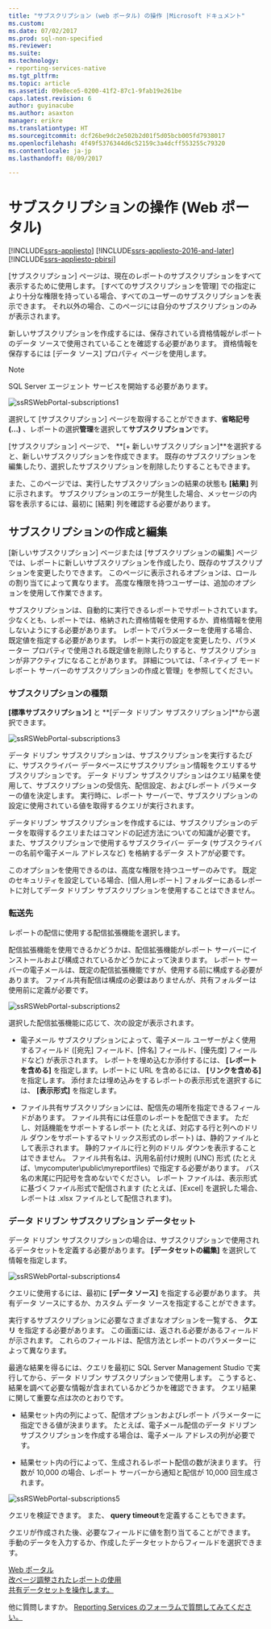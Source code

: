 ```yaml
---
title: "サブスクリプション (web ポータル) の操作 |Microsoft ドキュメント"
ms.custom: 
ms.date: 07/02/2017
ms.prod: sql-non-specified
ms.reviewer: 
ms.suite: 
ms.technology:
- reporting-services-native
ms.tgt_pltfrm: 
ms.topic: article
ms.assetid: 09e8ece5-0200-41f2-87c1-9fab19e261be
caps.latest.revision: 6
author: guyinacube
ms.author: asaxton
manager: erikre
ms.translationtype: HT
ms.sourcegitcommit: dcf26be9dc2e502b2d01f5d05bcb005fd7938017
ms.openlocfilehash: 4f49f5376344d6c52159c3a4dcff553255c79320
ms.contentlocale: ja-jp
ms.lasthandoff: 08/09/2017

---
```


# <a name="working-with-subscriptions-web-portal"></a>サブスクリプションの操作 (Web ポータル)

[!INCLUDE[ssrs-appliesto](../includes/ssrs-appliesto.md)] [!INCLUDE[ssrs-appliesto-2016-and-later](../includes/ssrs-appliesto-2016-and-later.md)] [!INCLUDE[ssrs-appliesto-pbirsi](../includes/ssrs-appliesto-pbirs.md)]

[サブスクリプション] ページは、現在のレポートのサブスクリプションをすべて表示するために使用します。 [すべてのサブスクリプションを管理] での指定により十分な権限を持っている場合、すべてのユーザーのサブスクリプションを表示できます。 それ以外の場合、このページには自分のサブスクリプションのみが表示されます。  
  
新しいサブスクリプションを作成するには、保存されている資格情報がレポートのデータ ソースで使用されていることを確認する必要があります。 資格情報を保存するには [データ ソース] プロパティ ページを使用します。  
  
> [!NOTE]
> SQL Server エージェント サービスを開始する必要があります。   
  
![ssRSWebPortal-subscriptions1](../reporting-services/media/ssrswebportal-subscriptions1.png)  
   
選択して [サブスクリプション] ページを取得することができます、**省略記号 (...)** 、レポートの選択**管理**を選択して**サブスクリプション**です。  
  
[サブスクリプション] ページで、 **[+ 新しいサブスクリプション]**を選択すると、新しいサブスクリプションを作成できます。 既存のサブスクリプションを編集したり、選択したサブスクリプションを削除したりすることもできます。  
  
また、このページでは、実行したサブスクリプションの結果の状態も **[結果]** 列に示されます。 サブスクリプションのエラーが発生した場合、メッセージの内容を表示するには、最初に [結果] 列を確認する必要があります。  
  
## <a name="creating-or-editing-a-subscription"></a>サブスクリプションの作成と編集  
[新しいサブスクリプション] ページまたは [サブスクリプションの編集] ページでは、レポートに新しいサブスクリプションを作成したり、既存のサブスクリプションを変更したりできます。 このページに表示されるオプションは、ロールの割り当てによって異なります。 高度な権限を持つユーザーは、追加のオプションを使用して作業できます。  
  
サブスクリプションは、自動的に実行できるレポートでサポートされています。 少なくとも、レポートでは、格納された資格情報を使用するか、資格情報を使用しないようにする必要があります。 レポートでパラメーターを使用する場合、既定値を指定する必要があります。 レポート実行の設定を変更したり、パラメーター プロパティで使用される既定値を削除したりすると、サブスクリプションが非アクティブになることがあります。 詳細については、「ネイティブ モード レポート サーバーのサブスクリプションの作成と管理」を参照してください。  
  
### <a name="type-of-subscription"></a>サブスクリプションの種類  
**[標準サブスクリプション]** と **[データ ドリブン サブスクリプション]**から選択できます。  
  
![ssRSWebPortal-subscriptions3](../reporting-services/media/ssrswebportal-subscriptions3.png)  
   
データ ドリブン サブスクリプションは、サブスクリプションを実行するたびに、サブスクライバー データベースにサブスクリプション情報をクエリするサブスクリプションです。 データ ドリブン サブスクリプションはクエリ結果を使用して、サブスクリプションの受信先、配信設定、およびレポート パラメーターの値を決定します。 実行時に、レポート サーバーで、サブスクリプションの設定に使用されている値を取得するクエリが実行されます。   
  
データドリブン サブスクリプションを作成するには、サブスクリプションのデータを取得するクエリまたはコマンドの記述方法についての知識が必要です。 また、サブスクリプションで使用するサブスクライバー データ (サブスクライバーの名前や電子メール アドレスなど) を格納するデータ ストアが必要です。  
  
このオプションを使用できるのは、高度な権限を持つユーザーのみです。 既定のセキュリティを設定している場合、[個人用レポート] フォルダーにあるレポートに対してデータ ドリブン サブスクリプションを使用することはできません。  
  
### <a name="destination"></a>転送先  
レポートの配信に使用する配信拡張機能を選択します。   
  
配信拡張機能を使用できるかどうかは、配信拡張機能がレポート サーバーにインストールおよび構成されているかどうかによって決まります。 レポート サーバーの電子メールは、既定の配信拡張機能ですが、使用する前に構成する必要があります。 ファイル共有配信は構成の必要はありませんが、共有フォルダーは使用前に定義が必要です。  
  
![ssRSWebPortal-subscriptions2](../reporting-services/media/ssrswebportal-subscriptions2.png)  
  
選択した配信拡張機能に応じて、次の設定が表示されます。  
  
-   電子メール サブスクリプションによって、電子メール ユーザーがよく使用するフィールド ([宛先] フィールド、[件名] フィールド、[優先度] フィールドなど) が表示されます。 レポートを埋め込むか添付するには、 **[レポートを含める]** を指定します。レポートに URL を含めるには、 **[リンクを含める]** を指定します。 添付または埋め込みをするレポートの表示形式を選択するには、 **[表示形式]** を指定します。  
  
-   ファイル共有サブスクリプションには、配信先の場所を指定できるフィールドがあります。 ファイル共有には任意のレポートを配信できます。 ただし、対話機能をサポートするレポート (たとえば、対応する行と列へのドリル ダウンをサポートするマトリックス形式のレポート) は、静的ファイルとして表示されます。 静的ファイルに行と列のドリル ダウンを表示することはできません。 ファイル共有名は、汎用名前付け規則 (UNC) 形式 (たとえば、\mycomputer\public\myreportfiles) で指定する必要があります。 パス名の末尾に円記号を含めないでください。 レポート ファイルは、表示形式に基づくファイル形式で配信されます (たとえば、[Excel] を選択した場合、レポートは .xlsx ファイルとして配信されます)。  
  
### <a name="data-driven-subscription-dataset"></a>データ ドリブン サブスクリプション データセット  
データ ドリブン サブスクリプションの場合は、サブスクリプションで使用されるデータセットを定義する必要があります。 **[データセットの編集]** を選択して情報を指定します。  
  
![ssRSWebPortal-subscriptions4](../reporting-services/media/ssrswebportal-subscriptions4.png)  
  
クエリに使用するには、最初に **[データ ソース]** を指定する必要があります。 共有データ ソースにするか、カスタム データ ソースを指定することができます。  
  
実行するサブスクリプションに必要なさまざまなオプションを一覧する、 **クエリ** を指定する必要があります。 この画面には、返される必要があるフィールドが示されます。 これらのフィールドは、配信方法とレポートのパラメーターによって異なります。  
  
最適な結果を得るには、クエリを最初に SQL Server Management Studio で実行してから、データ ドリブン サブスクリプションで使用します。 こうすると、結果を調べて必要な情報が含まれているかどうかを確認できます。 クエリ結果に関して重要な点は次のとおりです。  
  
-   結果セット内の列によって、配信オプションおよびレポート パラメーターに指定できる値が決まります。 たとえば、電子メール配信のデータ ドリブン サブスクリプションを作成する場合は、電子メール アドレスの列が必要です。  
  
-   結果セット内の行によって、生成されるレポート配信の数が決まります。 行数が 10,000 の場合、レポート サーバーから通知と配信が 10,000 回生成されます。  
  
![ssRSWebPortal-subscriptions5](../reporting-services/media/ssrswebportal-subscriptions5.png)  
  
クエリを検証できます。 また、 **query timeout**を定義することもできます。  
  
クエリが作成された後、必要なフィールドに値を割り当てることができます。 手動のデータを入力するか、作成したデータセットからフィールドを選択できます。

[Web ポータル](../reporting-services/web-portal-ssrs-native-mode.md)  
[改ページ調整されたレポートの使用](working-with-paginated-reports-web-portal.md)  
[共有データセットを操作します。](../reporting-services/work-with-shared-datasets-web-portal.md)

他に質問しますか。 [Reporting Services のフォーラムで質問してみてください。](http://go.microsoft.com/fwlink/?LinkId=620231)
